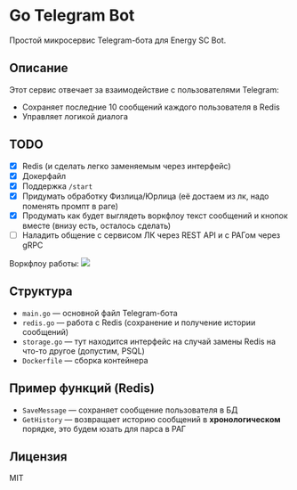 # Go Telegram Bot

Простой микросервис Telegram-бота для Energy SC Bot.

## Описание

Этот сервис отвечает за взаимодействие с пользователями Telegram:
- Сохраняет последние 10 сообщений каждого пользователя в Redis
- Управляет логикой диалога

## TODO
- [x] Redis (и сделать легко заменяемым через интерфейс)
- [x] Докерфайл
- [x] Поддержка `/start`
- [x] Придумать обработку Физлица/Юрлица (её достаем из лк, надо поменять промпт в раге)
- [x] Продумать как будет выглядеть воркфлоу текст сообщений и кнопок вместе (внизу есть, осталось сделать)
- [ ] Наладить общение с сервисом ЛК через REST API и с РАГом через gRPC

Воркфлоу работы:
[![](https://mermaid.ink/img/pako:eNqlV21P21YU_iuepUqtFFh4SQr5sGoa2z5Nq6Z-WpgsLzHBWmyntrOOYSQI614EGmuFtEpby7pJ-xwooaEQ-Av3_qM9517bcfySjg1E63t973POfc45z7neVBtO01BrasvVO-vKg5VVW8HPrVsKe8Gu-TYbsFP8XeBvxIb8QOG77DWGV-xErvR83fVv32bPWZ__wPr06s4d-eqR0W44lqFZXqvOjoA1ZCdswHt8h_fwNGSDGlk55j_h-VwBbl-YvOI7CmYu2FBhT_lj2Dq994WEbKw7ZsOY28T8HjvGym2FXWPBBd_HdjgFL3rkLz_Ykjtahm24elsz7Ydd093QOrq_Xi-yihMMxJlfK5-9_3Fos-20TFvruI7V8evs1_FyeP-n5IZ_B9ujdz-0dLOtgDCYVz59cD8EcPwOzHe62H2U6-u-gsEJnRMU9xI7vzZcc21DA8AmJhVBH7k3ureV9M3rNhqG59UjtrAQ9AheEDUsh6eHGB2T35KwMxkq6QTfLynsGbvkB--EhjuG6zk2aHM6vunYgH7Bd4BFG0bAHih4vObfg0IEqc_e4LeP1BjhRP0Qw9rQvjTbbU_TG4RRhwsDdj4R_CNJJLvEvz3EEi8pAj2yE6I0Ta_T1iUUDmpZurtRZ09oAwBehrTBujhXjMB3w_1iX3yKZzjDBfw9J07ur3xUEmlOU-Q4Rr-wV0QY70UJ59g-_Nd05JGPJDDqZJMfUNoQcbCHmkDmbAOVErJHdQJ_rtgl5hHcXXB9zPck7adUTVh7hhVDypQripUIWsxbyqTj-f_LJk1QvNJmWigEw9VMz-sa8mARqcTIkP9IuUgbRbbDDmnAJd9V8EgFQvUJrpEN_DGdpA8nxCAXX5zi3xqY4rUkxXZ81EWd_UUVQSwig4ZETZaT_tuiMAHcWNd9zYIi1tkfQD4DxCWpgkgPwXkMBpzzYjgUptP149QvqPsaCdyePOJ4Y8toag6pRfwuU9DhYldvaQ-noZNagTz-BLIiBCAUvRNRvqL4ElC67T0y3DhOkMAZwaRQ7Qk1XIPQkSYghmBCVF86Uq6hTSpnFH3y9oRqnDqCCFok9vmqHGm_Y7cc025p40jVUa5vgDQMVek8DBU2jNvYS5ijHBlK5qiJJTqXMjPzXrJRZTqXWBC2nQg2HNKroMDpILfxFLckYUaEMxHZeFIGJh0oaf9vkeYXQbR7uo2A6BcafAVBGYW0RcELJppdvr2b7H-bL7myBhJDDaa6DrISXKDMgq20quVrnVialJLcyD4tJiU5I8DiHp9q-eLluI1HdsYz0tQh6weTzTynvwusdGeOENPzEvd3HGA4bqswkurKua1aGMprvMUtWWxJ9trpfh3ybajoK7oGKOKCGd8L-EGQG5l8nJsXXz7Of0lEtLSihp2TivHqzHRhMqaT5DnFMEgocFqRpV5M6m6uGMeVPCnEueWft_NmtGcvYhLlN_6zaKPpFGCDYEr2ZXGywUtdBfNDNy0f4s4bTHbynOYuSB937XQXzzaY7EUmkQHxBST3ViKlJtMHi_qjPAvdAcSHA7q1aIDEb8IjtYSPP7Op1ny3a5RUy3DxGYOhukm4qyrS1TJW1Roem7r71aq6am9hT0e3P3ccK9rmOt3Wulpb09seRt1OU_eNFVPHZ-V4iWE3DfcDp2v7aq26VKkIELW2qX6j1ubK5dn56l38V128W1mo0tsNtTZTnZstL5arCwuV5YX55cry0lZJ_VbYnZ9drFbnF-aqS4vzy-VyZa6kGk3Td9xP5Bet-LDd-gcEbU4j?type=png)](https://mermaid.live/edit#pako:eNqlV21P21YU_iuepUqtFFh4SQr5sGoa2z5Nq6Z-WpgsLzHBWmyntrOOYSQI614EGmuFtEpby7pJ-xwooaEQ-Av3_qM9517bcfySjg1E63t973POfc45z7neVBtO01BrasvVO-vKg5VVW8HPrVsKe8Gu-TYbsFP8XeBvxIb8QOG77DWGV-xErvR83fVv32bPWZ__wPr06s4d-eqR0W44lqFZXqvOjoA1ZCdswHt8h_fwNGSDGlk55j_h-VwBbl-YvOI7CmYu2FBhT_lj2Dq994WEbKw7ZsOY28T8HjvGym2FXWPBBd_HdjgFL3rkLz_Ykjtahm24elsz7Ydd093QOrq_Xi-yihMMxJlfK5-9_3Fos-20TFvruI7V8evs1_FyeP-n5IZ_B9ujdz-0dLOtgDCYVz59cD8EcPwOzHe62H2U6-u-gsEJnRMU9xI7vzZcc21DA8AmJhVBH7k3ureV9M3rNhqG59UjtrAQ9AheEDUsh6eHGB2T35KwMxkq6QTfLynsGbvkB--EhjuG6zk2aHM6vunYgH7Bd4BFG0bAHih4vObfg0IEqc_e4LeP1BjhRP0Qw9rQvjTbbU_TG4RRhwsDdj4R_CNJJLvEvz3EEi8pAj2yE6I0Ta_T1iUUDmpZurtRZ09oAwBehrTBujhXjMB3w_1iX3yKZzjDBfw9J07ur3xUEmlOU-Q4Rr-wV0QY70UJ59g-_Nd05JGPJDDqZJMfUNoQcbCHmkDmbAOVErJHdQJ_rtgl5hHcXXB9zPck7adUTVh7hhVDypQripUIWsxbyqTj-f_LJk1QvNJmWigEw9VMz-sa8mARqcTIkP9IuUgbRbbDDmnAJd9V8EgFQvUJrpEN_DGdpA8nxCAXX5zi3xqY4rUkxXZ81EWd_UUVQSwig4ZETZaT_tuiMAHcWNd9zYIi1tkfQD4DxCWpgkgPwXkMBpzzYjgUptP149QvqPsaCdyePOJ4Y8toag6pRfwuU9DhYldvaQ-noZNagTz-BLIiBCAUvRNRvqL4ElC67T0y3DhOkMAZwaRQ7Qk1XIPQkSYghmBCVF86Uq6hTSpnFH3y9oRqnDqCCFok9vmqHGm_Y7cc025p40jVUa5vgDQMVek8DBU2jNvYS5ijHBlK5qiJJTqXMjPzXrJRZTqXWBC2nQg2HNKroMDpILfxFLckYUaEMxHZeFIGJh0oaf9vkeYXQbR7uo2A6BcafAVBGYW0RcELJppdvr2b7H-bL7myBhJDDaa6DrISXKDMgq20quVrnVialJLcyD4tJiU5I8DiHp9q-eLluI1HdsYz0tQh6weTzTynvwusdGeOENPzEvd3HGA4bqswkurKua1aGMprvMUtWWxJ9trpfh3ybajoK7oGKOKCGd8L-EGQG5l8nJsXXz7Of0lEtLSihp2TivHqzHRhMqaT5DnFMEgocFqRpV5M6m6uGMeVPCnEueWft_NmtGcvYhLlN_6zaKPpFGCDYEr2ZXGywUtdBfNDNy0f4s4bTHbynOYuSB937XQXzzaY7EUmkQHxBST3ViKlJtMHi_qjPAvdAcSHA7q1aIDEb8IjtYSPP7Op1ny3a5RUy3DxGYOhukm4qyrS1TJW1Roem7r71aq6am9hT0e3P3ccK9rmOt3Wulpb09seRt1OU_eNFVPHZ-V4iWE3DfcDp2v7aq26VKkIELW2qX6j1ubK5dn56l38V128W1mo0tsNtTZTnZstL5arCwuV5YX55cry0lZJ_VbYnZ9drFbnF-aqS4vzy-VyZa6kGk3Td9xP5Bet-LDd-gcEbU4j)

## Структура

- `main.go` — основной файл Telegram-бота
- `redis.go` — работа с Redis (сохранение и получение истории сообщений)
- `storage.go` — тут находится интерфейс на случай замены Redis на что-то другое (допустим, PSQL)
- `Dockerfile` — сборка контейнера

## Пример функций (Redis)

- `SaveMessage` — сохраняет сообщение пользователя в БД
- `GetHistory` — возвращает историю сообщений в __хронологическом__ порядке, это будем юзать для парса в РАГ

## Лицензия

MIT
